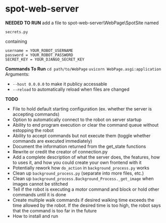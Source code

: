 # spot-web-server

**NEEDED TO RUN**
add a file to spot-web-server\WebPage\SpotSite named 
```
secrets.py
```
containing 
```
username = YOUR_ROBOT_USERNAME
password = YOUR_ROBOT_PASSWORD
SECRET_KEY = YOUR_DJANGO_SECRET_KEY
```

**Commands To Run**
```cd path/to/WebPage```
```uvicorn WebPage.asgi:application```
Arguments: 
- ```--host 0.0.0.0``` to make it publicy accessable
- ```--reload``` to automatically reload when files are changed

**TODO**
- File to hold default starting configuration (ex. whether the server is accepting commands)
- Option to automatically connect to the robot on server startup
- Ability to end program execution or clear the command queue without estopping the robot
- Ability to accept commands but not execute them (toggle whether commands are executed immediately)
- Document the information returned from the get_state functions
- Rewrite or credit the creator of connection.py
- Add a complete description of what the server does, the features, how to uses it, and how you could create your own frontend with it
- Potentially rework how ```do_action``` in ```background_process.py``` works
- Clean up ```background_process.py``` (separate into more files, etc.) 
- Clean up ```background_process.Background_Process._get_image``` when images cannot be stitched
- Tell if the robot is executing a motor command and block or hold other commands until it is done
- Create multiple walk commands if desired walking time exceeds the time allowed by the robot. If the desired time is too high, the robot says that the command is too far in the future
- How to install and run
